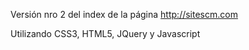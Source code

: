 Versión nro 2 del index de la página http://sitescm.com

Utilizando CSS3, HTML5, JQuery y Javascript